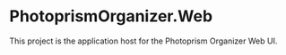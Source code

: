 # PhotoprismOrganizer.Web

This project is the application host for the Photoprism Organizer Web UI.
